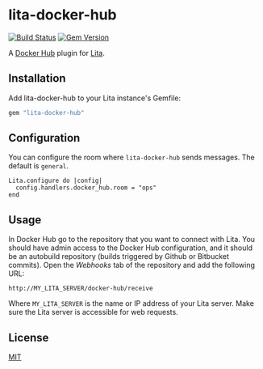 # lita-docker-hub

[![Build Status](https://travis-ci.org/datacite/lita-docker-hub.svg?branch=master)](https://travis-ci.org/datacite/lita-docker-hub)
[![Gem Version](https://badge.fury.io/rb/lita-docker-hub.svg)](https://badge.fury.io/rb/lita-docker-hub)

A [Docker Hub](https://hub.docker.com/) plugin for [Lita](https://www.lita.io/).

## Installation

Add lita-docker-hub to your Lita instance's Gemfile:

``` ruby
gem "lita-docker-hub"
```
## Configuration

You can configure the room where `lita-docker-hub` sends messages. The default is `general`.

```
Lita.configure do |config|
  config.handlers.docker_hub.room = "ops"
end
```

## Usage

In Docker Hub go to the repository that you want to connect with Lita. You should have admin access to the Docker Hub configuration, and it should be an autobuild repository (builds triggered by Github or Bitbucket commits). Open the *Webhooks* tab of the repository and add the following URL:

```
http://MY_LITA_SERVER/docker-hub/receive
```

Where `MY_LITA_SERVER` is the name or IP address of your Lita server. Make sure the Lita server is accessible for web requests.

## License

[MIT](LICENSE.md)
